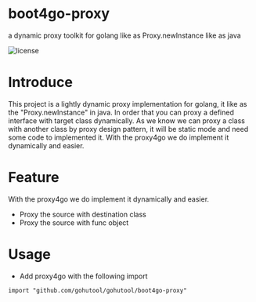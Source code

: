 # boot4go-proxy

a dynamic proxy toolkit for golang like as Proxy.newInstance like as java

![license](https://img.shields.io/badge/license-Apache--2.0-green.svg)

# Introduce
This project is a lightly dynamic proxy implementation for golang, it like as the "Proxy.newInstance" in java.
In order that you can proxy a defined interface with target class dynamically. 
As we know we can proxy a class with another class by proxy design pattern, it will be static mode and need some code to implemented it.
With the proxy4go we do implement it dynamically and easier.

# Feature
With the proxy4go we do implement it dynamically and easier.

- Proxy the source with destination class
- Proxy the source with func object


# Usage
- Add proxy4go with the following import

```
import "github.com/gohutool/gohutool/boot4go-proxy"
```